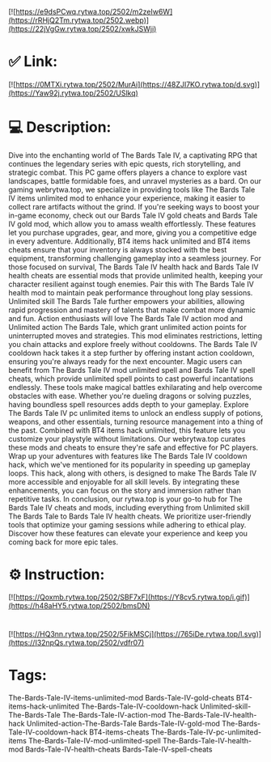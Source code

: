 [![https://e9dsPCwq.rytwa.top/2502/m2zeIw6W](https://rRHjQ2Tm.rytwa.top/2502.webp)](https://22jVgGw.rytwa.top/2502/xwkJSWji)
# ✅ Link:
[![https://0MTXi.rytwa.top/2502/MurAi](https://48ZJI7KO.rytwa.top/d.svg)](https://Yaw92j.rytwa.top/2502/USlkq)
# 💻 Description:
Dive into the enchanting world of The Bards Tale IV, a captivating RPG that continues the legendary series with epic quests, rich storytelling, and strategic combat. This PC game offers players a chance to explore vast landscapes, battle formidable foes, and unravel mysteries as a bard. On our gaming webrytwa.top, we specialize in providing tools like The Bards Tale IV items unlimited mod to enhance your experience, making it easier to collect rare artifacts without the grind.
If you're seeking ways to boost your in-game economy, check out our Bards Tale IV gold cheats and Bards Tale IV gold mod, which allow you to amass wealth effortlessly. These features let you purchase upgrades, gear, and more, giving you a competitive edge in every adventure. Additionally, BT4 items hack unlimited and BT4 items cheats ensure that your inventory is always stocked with the best equipment, transforming challenging gameplay into a seamless journey.
For those focused on survival, The Bards Tale IV health hack and Bards Tale IV health cheats are essential mods that provide unlimited health, keeping your character resilient against tough enemies. Pair this with The Bards Tale IV health mod to maintain peak performance throughout long play sessions. Unlimited skill The Bards Tale further empowers your abilities, allowing rapid progression and mastery of talents that make combat more dynamic and fun.
Action enthusiasts will love The Bards Tale IV action mod and Unlimited action The Bards Tale, which grant unlimited action points for uninterrupted moves and strategies. This mod eliminates restrictions, letting you chain attacks and explore freely without cooldowns. The Bards Tale IV cooldown hack takes it a step further by offering instant action cooldown, ensuring you're always ready for the next encounter.
Magic users can benefit from The Bards Tale IV mod unlimited spell and Bards Tale IV spell cheats, which provide unlimited spell points to cast powerful incantations endlessly. These tools make magical battles exhilarating and help overcome obstacles with ease. Whether you're dueling dragons or solving puzzles, having boundless spell resources adds depth to your gameplay.
Explore The Bards Tale IV pc unlimited items to unlock an endless supply of potions, weapons, and other essentials, turning resource management into a thing of the past. Combined with BT4 items hack unlimited, this feature lets you customize your playstyle without limitations. Our webrytwa.top curates these mods and cheats to ensure they're safe and effective for PC players.
Wrap up your adventures with features like The Bards Tale IV cooldown hack, which we've mentioned for its popularity in speeding up gameplay loops. This hack, along with others, is designed to make The Bards Tale IV more accessible and enjoyable for all skill levels. By integrating these enhancements, you can focus on the story and immersion rather than repetitive tasks.
In conclusion, our rytwa.top is your go-to hub for The Bards Tale IV cheats and mods, including everything from Unlimited skill The Bards Tale to Bards Tale IV health cheats. We prioritize user-friendly tools that optimize your gaming sessions while adhering to ethical play. Discover how these features can elevate your experience and keep you coming back for more epic tales.

# ⚙️ Instruction:
[![https://Qoxmb.rytwa.top/2502/SBF7xF](https://Y8cv5.rytwa.top/i.gif)](https://h48aHY5.rytwa.top/2502/bmsDN)
#
[![https://HQ3nn.rytwa.top/2502/5FikMSCj](https://765iDe.rytwa.top/l.svg)](https://I32npQs.rytwa.top/2502/vdfr07)
# Tags:
The-Bards-Tale-IV-items-unlimited-mod Bards-Tale-IV-gold-cheats BT4-items-hack-unlimited The-Bards-Tale-IV-cooldown-hack Unlimited-skill-The-Bards-Tale The-Bards-Tale-IV-action-mod The-Bards-Tale-IV-health-hack Unlimited-action-The-Bards-Tale Bards-Tale-IV-gold-mod The-Bards-Tale-IV-cooldown-hack BT4-items-cheats The-Bards-Tale-IV-pc-unlimited-items The-Bards-Tale-IV-mod-unlimited-spell The-Bards-Tale-IV-health-mod Bards-Tale-IV-health-cheats Bards-Tale-IV-spell-cheats





